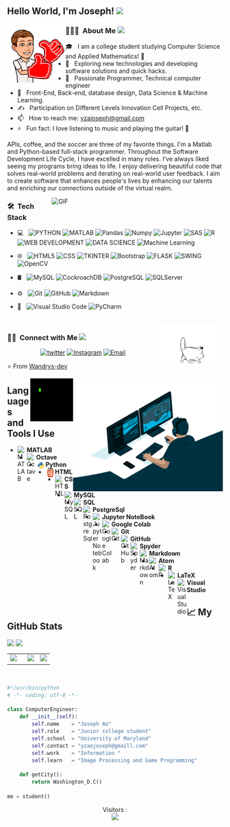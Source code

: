 <!--
**killerfrost22/killerfrost22** is a ✨ _special_ ✨ repository because its `README.md` (this file) appears on your GitHub profile.

Here are some ideas to get you started:

- 🔭 I’m currently working on ...
- 🌱 I’m currently learning ...
- 👯 I’m looking to collaborate on ...
- 🤔 I’m looking for help with ...
- 💬 Ask me about ...
- 📫 How to reach me: ...
- 😄 Pronouns: ...
- ⚡ Fun fact: ...
-->


<h2>Hello World, I'm Joseph! <img src="https://media.giphy.com/media/12oufCB0MyZ1Go/giphy.gif" width="50"></h2>

<!-- About me image -->
<img src='https://github.com/Wandrys-dev/Wandrys-dev/blob/main/pointme.png' align='left' width='27%'>

<h3> 👨🏻‍💻 &nbsp;About Me <img src="https://media.giphy.com/media/WUlplcMpOCEmTGBtBW/giphy.gif" width="30"> </h3>


- 🎓 &nbsp; I am a college student studying Computer Science and Applied Mathematics! 🐺
- 🤔 &nbsp; Exploring new technologies and developing software solutions and quick hacks.
- 💼 &nbsp; Passionate Programmer, Technical computer engineer
- 🌱 &nbsp; Front-End, Back-end, database design, Data Science & Machine Learning.
- ✍️ &nbsp; Participation on Different Levels Innovation Cell Projects, etc.
- 📫 &nbsp; How to reach me: yzajoseph@gmail.com 
- ⚡ &nbsp; Fun fact: I love listening to music and playing the guitar! 🎸



APIs, coffee, and the soccer are three of my favorite things. I'm a Matlab and Python-based full-stack programmer. Throughout the Software Development Life Cycle, I have excelled in many roles. I've always liked seeing my programs bring ideas to life. I enjoy delivering beautiful code that solves real-world problems and iterating on real-world user feedback. I aim to create software that enhances people's lives by enhancing our talents and enriching our connections outside of the virtual realm.


<img align="right" width="400" alt="GIF" src="https://blog.cloudlayer.io/content/images/2020/12/coding-freak.gif"/>


<h3> 🛠 &nbsp;Tech Stack</h3>

- 💻 &nbsp;
  ![PYTHON](https://img.shields.io/badge/-Python-333333?style=flat&logo=python)
  ![MATLAB](https://www.mathworks.com/matlabcentral/images/matlab-file-exchange.svg)
  ![Pandas](https://img.shields.io/badge/Pandas-150458?style=flat-square&logo=pandas&logoColor=white")
  ![Numpy](https://img.shields.io/badge/Numpy-013243?style=flat-square&logo=numpy&logoColor=white")
  ![Jupyter](https://img.shields.io/badge/Jupyter-F37626?style=flat-square&logo=Jupyter&logoColor=white)
  ![SAS](https://img.shields.io/badge/-SAS-333333?style=flat&logo=sas)
  ![R](https://img.shields.io/badge/-R-333333?style=flat&logo=r)
  ![WEB DEVELOPMENT](https://img.shields.io/badge/-Web%20Development-333333?style=flat&logo=web%20development)
  ![DATA SCIENCE](https://img.shields.io/badge/-Data%20Science-333333?style=flat&logo=data%20science)
  ![Machine Learning](https://img.shields.io/badge/-ML-333333?style=flat&logo=ML)

- 🌐 &nbsp;
  ![HTML5](https://img.shields.io/badge/-HTML5-333333?style=flat&logo=HTML5)
  ![CSS](https://img.shields.io/badge/-CSS-333333?style=flat&logo=CSS3&logoColor=1572B6)
  ![TKINTER](https://img.shields.io/badge/-Tkinter-333333?style=flat&logo=tkinter)
  ![Bootstrap](https://img.shields.io/badge/-Bootstrap-333333?style=flat&logo=bootstrap&logoColor=563D7C)
  ![FLASK](https://img.shields.io/badge/-Flask-333333?style=flat&logo=flask)
  ![SWING](https://img.shields.io/badge/-Swing-333333?style=flat&logo=Swing)
  ![OpenCV](https://img.shields.io/badge/-OpenCV-333333?style=flat&logo=OpenCV)
- 🛢 &nbsp;
  ![MySQL](https://img.shields.io/badge/-MySQL-333333?style=flat&logo=mysql)
  ![CockroachDB](https://img.shields.io/badge/-MongoDB-333333?style=flat&logo=mongodb)
  ![PostgreSQL](https://img.shields.io/badge/-PostgreSQL-333333?style=flat&logo=postgresql)
  ![SQLServer](https://img.shields.io/badge/-SQLServer-333333?style=flat&logo=sqkserver)
- ⚙️ &nbsp;
  ![Git](https://img.shields.io/badge/-Git-333333?style=flat&logo=git)
  ![GitHub](https://img.shields.io/badge/-GitHub-333333?style=flat&logo=github)
  ![Markdown](https://img.shields.io/badge/-Markdown-333333?style=flat&logo=markdown)
- 🔧 &nbsp;
  ![Visual Studio Code](https://img.shields.io/badge/-Visual%20Studio%20Code-333333?style=flat&logo=visual-studio-code&logoColor=007ACC)
  ![PyCharm](https://img.shields.io/badge/-Pycharm-333333?style=flat&logo=Pycharm-code&logoColor=007ACC)

<br/>

<img align="right" width="150" height="100" src="https://github.com/Wandrys-dev/Wandrys-dev/blob/main/kattoo.gif">

<h3> 🤝🏻 &nbsp;Connect with Me <img src="https://github.com/TheDudeThatCode/TheDudeThatCode/blob/master/Assets/Handshake.gif" height="32px"> </h3>

<p align="center">
<a href="https://twitter.com/DeWandrys"><img alt="twitter"  src="https://logo.letskhabar.com/img/?tool=twitter" alt="Twitter profile" height="30" width="40" /></a>
<a href="https://www.instagram.com/matematico_do_planalto_central/"><img alt="Instagram" src="https://img.shields.io/badge/Instagram-matematico_do_planalto_central-blue?style=flat-square&logo=instagram"></a>
<a href="mailto:wandrys@gmail.com"><img alt="Email" src="https://img.shields.io/badge/Email-wandrys@gmail.com-blue?style=flat-square&logo=gmail"></a>
</p>

⭐️ From [Wandrys-dev](https://github.com/Wandrys-dev)




<img align="right" width="350" alt="Code" src="https://github.com/Wandrys-dev/Wandrys-dev/blob/main/code.gif"/>

<img align="right" width="100" height="100" src="https://github.com/Wandrys-dev/Wandrys-dev/blob/main/function.gif">

## Languages and Tools I Use

- <img align="left" alt="MATLAB" width="22px" src="https://upload.wikimedia.org/wikipedia/commons/2/21/Matlab_Logo.png" />  **MATLAB**
- <img align="left" alt="Octave" width="22px" src="https://upload.wikimedia.org/wikipedia/commons/6/6a/Gnu-octave-logo.svg" /> **Octave**
- <img align="left" alt="Python" width="22px" src="https://raw.githubusercontent.com/github/explore/80688e429a7d4ef2fca1e82350fe8e3517d3494d/topics/python/python.png" />  **Python**
- <img align="left" alt="HTML" width="22px" src="https://raw.githubusercontent.com/devicons/devicon/master/icons/html5/html5-original-wordmark.svg" />  **HTML**
- <img align="left" alt="HTML" width="22px" src="https://logo.letskhabar.com//img/?tool=css" />  **CSS**
- <img align="left" alt="MySQL" width="22px" src="https://img.icons8.com/fluent/2x/mysql-logo.png" alt="mysql" />  **MySQL**
- <img align="left" alt="SQL" width="22px" src="https://image.flaticon.com/icons/png/128/2772/2772128.png" />  **SQL**
- <img align="left" alt="PostgreSql" width="22px" src="https://img.icons8.com/color/2x/postgreesql.png" />  **PostgreSql**
- <img align="left" alt="Jupyter Notebook" width="22px" src="https://www.vectorlogo.zone/logos/jupyter/jupyter-icon.svg" /> **Jupyter NoteBook**
- <img align="left" alt="Google Colab" width="22px" src="https://logo.letskhabar.com/img/?tool=google_cloud" /> **Google Colab**
- <img align="left" alt="Git" width="22px" src="https://logo.letskhabar.com/img/?tool=git" /> **Git**
- <img align="left" alt="GitHub" width="22px" src="https://logo.letskhabar.com/img/?tool=github" /> **GitHub**
- <img align="left" alt="Spyder" width="22px" src="https://simpleicons.org/icons/spyderide.svg" /> **Spyder**
- <img align="left" alt="Markdown" width="22px" src="https://simpleicons.org/icons/markdown.svg" /> **Markdown**
- <img align="left" alt="Atom" width="22px" src="https://simpleicons.org/icons/atom.svg" />  **Atom**
- <img align="left" alt="R" width="22px" src="https://img.shields.io/badge/R-3776AB?style=flat-square&logo=r&logoColor=white"/>  **R**
- <img align="left" alt="LaTeX" width="22px" src="https://simpleicons.org/icons/latex.svg"/>  **LaTeX**
- <img align="left" alt="Visual Studio" width="22px" src="https://cdn.jsdelivr.net/npm/simple-icons@v3/icons/visualstudio.svg"/>  **Visual Studio**




## 📈 My GitHub Stats 
![](https://allhacked.com/up/2019/03/hello-world.gif)
<img src="https://readme-typing-svg.herokuapp.com?font=Open+Sans&color=F77676&width=500&lines=This+is+my+GitHub+stats">


<table width="100%"> 
  <tr>
    <td width="40%">
      <img src="https://github-readme-stats.vercel.app/api?username=-dev&show_icons=true&theme=algolia">
    </td>
    <td width="30%">
      <img src="https://github-readme-stats-eight-theta.vercel.app/api/top-langs/?username=killerfrost22&layout=compact&langs_count=8&theme=algolia">
    </td>
    <td width="30%">
      <img src="https://github-readme-stats.vercel.app/api/top-langs?username=killerfrost22&amp;langs_count=8&amp;theme=algolia">
    </td>
  </tr>
</table>

<br/>


```python
#!/usr/bin/python
# -*- coding: utf-8 -*-

class ComputerEngineer:
    def __init__(self):
        self.name    = "Joseph Ao"
        self.role    = "Junior college student"
        self.school  = "University of Maryland"
        self.contact = "yzaojoseph@gmaill.com"
        self.work    = "Information "
        self.learn   = "Image Processing and Game Programming"
    
    def getCity():
        return Washington_D.C()

me = student()
```





<p align="center"> 
  Visitors :<br>
  <img src="https://profile-counter.glitch.me/Wandrys-dev/count.svg" />
</p>



